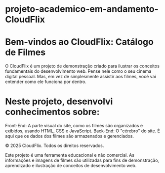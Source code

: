 # projeto-academico-em-andamento-CloudFlix
# Bem-vindos ao CloudFlix: Catálogo de Filmes
O CloudFlix é um projeto de demonstração criado para ilustrar os conceitos fundamentais do desenvolvimento web. Pense nele como o seu cinema digital pessoal. Mas, em vez de simplesmente assistir aos filmes, você vai entender como ele funciona por dentro.

# Neste projeto, desenvolvi conhecimentos sobre:

Front-End: A parte visual do site, como os filmes são organizados e exibidos, usando HTML, CSS e JavaScript.
Back-End: O "cérebro" do site. É aqui que os dados dos filmes são armazenados e gerenciados.

© 2025 CloudFlix. Todos os direitos reservados.

Este projeto é uma ferramenta educacional e não comercial. As informações e imagens de filmes são utilizadas para fins de demonstração, aprendizado e ilustração de conceitos de desenvolvimento web.
